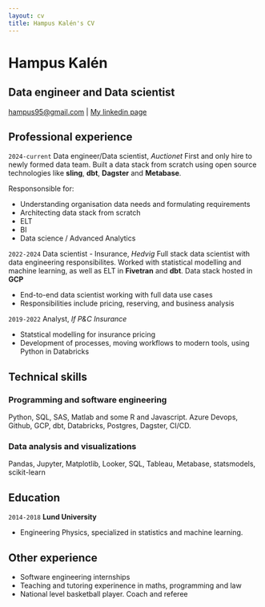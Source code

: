```yaml
---
layout: cv
title: Hampus Kalén's CV
---
```

# Hampus Kalén
## Data engineer and Data scientist

<div id="webaddress">
<a href="hampus95@gmail.com">hampus95@gmail.com</a>
| <a href="https://www.linkedin.com/in/hampus-kalen/">My linkedin page</a>
</div>


## Professional experience

`2024-current`
Data engineer/Data scientist, *Auctionet*
First and only hire to newly formed data team. Built a data stack from scratch using open source technologies like **sling**, **dbt**, **Dagster** and **Metabase**.

Responsonsible for:
- Understanding organisation data needs and formulating requirements
- Architecting data stack from scratch
- ELT
- BI
- Data science / Advanced Analytics


`2022-2024`
Data scientist - Insurance, *Hedvig*
Full stack data scientist with data engineering responsibilites. Worked with statistical modelling and machine learning, as well as ELT in **Fivetran** and **dbt**. Data stack hosted in **GCP**
- End-to-end data scientist working with full data use cases
- Responsibilities include pricing, reserving, and business analysis

`2019-2022`
Analyst, *If P&C Insurance*
- Statstical modelling for insurance pricing
- Development of processes, moving workflows to modern tools, using Python in Databricks

## Technical skills
### Programming and software engineering
Python, SQL, SAS, Matlab and some R and Javascript.
Azure Devops, Github, GCP, dbt, Databricks, Postgres, Dagster, CI/CD.

### Data analysis and visualizations
Pandas, Jupyter, Matplotlib, Looker, SQL, Tableau, Metabase, statsmodels, scikit-learn

## Education

`2014-2018`
__Lund University__
- Engineering Physics, specialized in statistics and machine learning.

## Other experience

- Software engineering internships
- Teaching and tutoring experinence in maths, programming and law
- National level basketball player. Coach and referee 

<!-- ### Footer

Last updated: May 2013 -->


